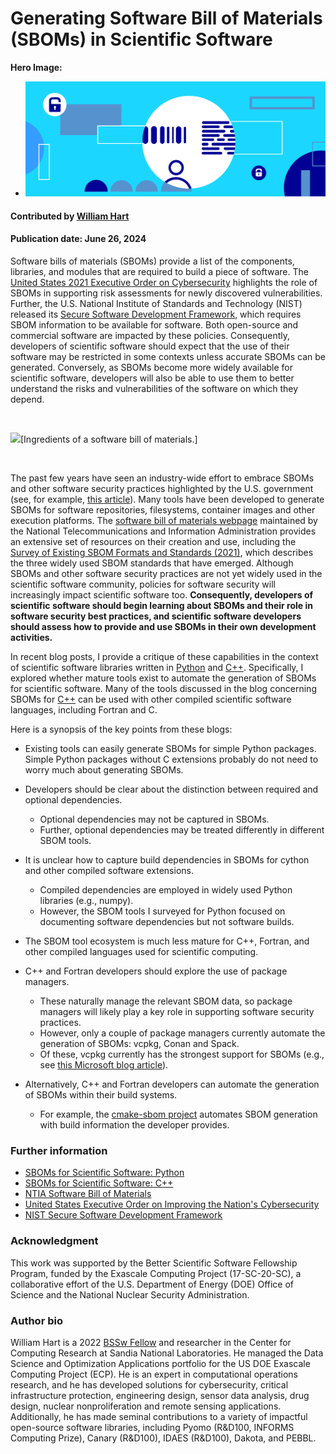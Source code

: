 # Generating Software Bill of Materials (SBOMs) in Scientific Software

**Hero Image:**

- <img src='../../images/Blog_2312_SecurityB.png' />

#### Contributed by [William Hart](https://github.com/whart222)

#### Publication date: June 26, 2024

Software bills of materials (SBOMs) provide a list of the components, libraries, and modules that are required to build a piece of software. The [United States 2021 Executive Order on Cybersecurity](https://www.federalregister.gov/d/2021-10460) highlights the role of SBOMs in supporting risk assessments for newly discovered vulnerabilities.  Further, the U.S. National Institute of Standards and Technology (NIST) released its [Secure Software Development Framework](https://csrc.nist.gov/Projects/ssdf), which requires SBOM information to be available for software. Both open-source and commercial software are impacted by these policies.  Consequently, developers of scientific software should expect that the use of their software may be restricted in some contexts unless accurate SBOMs can be generated.
Conversely, as SBOMs become more widely available for scientific software, developers will also be able to use them to better understand the risks and vulnerabilities of the software on which they depend.

</br>

<img src='../../images/Blog_2405_SBOM.png' class='page'/>[Ingredients of a software bill of materials.]

</br>

The past few years have seen an industry-wide effort to embrace SBOMs and other software security practices highlighted by the U.S. government (see, for example, [this article](https://thenewstack.io/2023-the-year-open-source-security-supply-chain-grew-up/)).  Many tools have been developed to generate SBOMs for software repositories, filesystems, container images and other execution platforms. The [software bill of materials webpage](https://www.ntia.gov/page/software-bill-materials) maintained by the National Telecommunications and Information Administration provides an extensive set of resources on their creation and use, including the [Survey of Existing SBOM Formats and Standards (2021)](https://www.ntia.gov/sites/default/files/publications/sbom_formats_survey-version-2021_0.pdf), which describes the three widely used SBOM standards that have emerged.
Although SBOMs and other software security practices are not yet widely used in the scientific software community, policies for software security will increasingly impact scientific software too. **Consequently, developers of scientific software should begin learning about SBOMs and their role in software security best practices, and scientific software developers should assess how to provide and use SBOMs in their own development activities.**

In recent blog posts, I provide a critique of these capabilities in the context of scientific software libraries written in [Python](https://wehart.blogspot.com/2024/03/sboms-for-scientific-software-python.html) and [C++](https://wehart.blogspot.com/2024/03/sboms-for-scientific-software-c.html). Specifically, I explored whether mature tools exist to automate the generation of SBOMs for scientific software.
Many of the tools discussed in the blog concerning SBOMs for [C++](https://wehart.blogspot.com/2024/03/sboms-for-scientific-software-c.html) can be used with other compiled scientific software languages, including Fortran and C.

Here is a synopsis of the key points from these blogs:

* Existing tools can easily generate SBOMs for simple Python packages. Simple Python packages without C extensions probably do not need to worry much about generating SBOMs.

* Developers should be clear about the distinction between required and optional dependencies.
  * Optional dependencies may not be captured in SBOMs.
  * Further, optional dependencies may be treated differently in different SBOM tools.

* It is unclear how to capture build dependencies in SBOMs for cython and other compiled software extensions.
  * Compiled dependencies are employed in widely used Python libraries (e.g., numpy).
  * However, the SBOM tools I surveyed for Python focused on documenting software dependencies but not software builds.

* The SBOM tool ecosystem is much less mature for C++, Fortran, and other compiled languages used for scientific computing.

* C++ and Fortran developers should explore the use of package managers.
  * These naturally manage the relevant SBOM data, so package managers will likely play a key role in supporting software security practices.
  * However, only a couple of package managers currently automate the generation of SBOMs: vcpkg, Conan and Spack.
  * Of these, vcpkg currently has the strongest support for SBOMs (e.g., see [this Microsoft blog article](https://devblogs.microsoft.com/engineering-at-microsoft/generating-software-bills-of-materials-sboms-with-spdx-at-microsoft/)).

* Alternatively, C++ and Fortran developers can automate the generation of SBOMs within their build systems.
  * For example, the [cmake-sbom project](https://github.com/DEMCON/cmake-sbom) automates SBOM generation with build information the developer provides.

### Further information

* [SBOMs for Scientific Software: Python](https://wehart.blogspot.com/2024/03/sboms-for-scientific-software-python.html)
* [SBOMs for Scientific Software: C++](https://wehart.blogspot.com/2024/03/sboms-for-scientific-software-c.html)
* [NTIA Software Bill of Materials](https://www.ntia.gov/page/software-bill-materials)
* [United States Executive Order on Improving the Nation's Cybersecurity](https://www.federalregister.gov/d/2021-10460)
* [NIST Secure Software Development Framework](https://csrc.nist.gov/Projects/ssdf)

### Acknowledgment

This work was supported by the Better Scientific Software Fellowship Program, funded by the Exascale Computing Project (17-SC-20-SC), a collaborative effort of the U.S. Department of Energy (DOE) Office of Science and the National Nuclear Security Administration.

### Author bio

William Hart is a 2022 [BSSw Fellow](https://bssw.io/pages/meet-our-fellows) and researcher in the Center for Computing Research at Sandia National Laboratories. He managed the Data Science and Optimization Applications portfolio for the US DOE Exascale Computing Project (ECP). He is an expert in computational operations research, and he has developed solutions for cybersecurity, critical infrastructure protection, engineering design, sensor data analysis, drug design, nuclear nonproliferation and remote sensing applications. Additionally, he has made seminal contributions to a variety of impactful open-source software libraries, including Pyomo (R&D100, INFORMS Computing Prize), Canary (R&D100), IDAES (R&D100), Dakota, and PEBBL.

<!---
Publish: yes
Pinned: no
Track: deep dive, bssw fellowship
Topics: software engineering, software process improvement
--->
